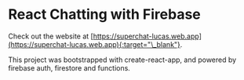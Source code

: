 # React Chatting with Firebase

Check out the website at [https://superchat-lucas.web.app](https://superchat-lucas.web.app){:target="\_blank"}.

This project was bootstrapped with create-react-app, and powered by firebase auth, firestore and functions.
